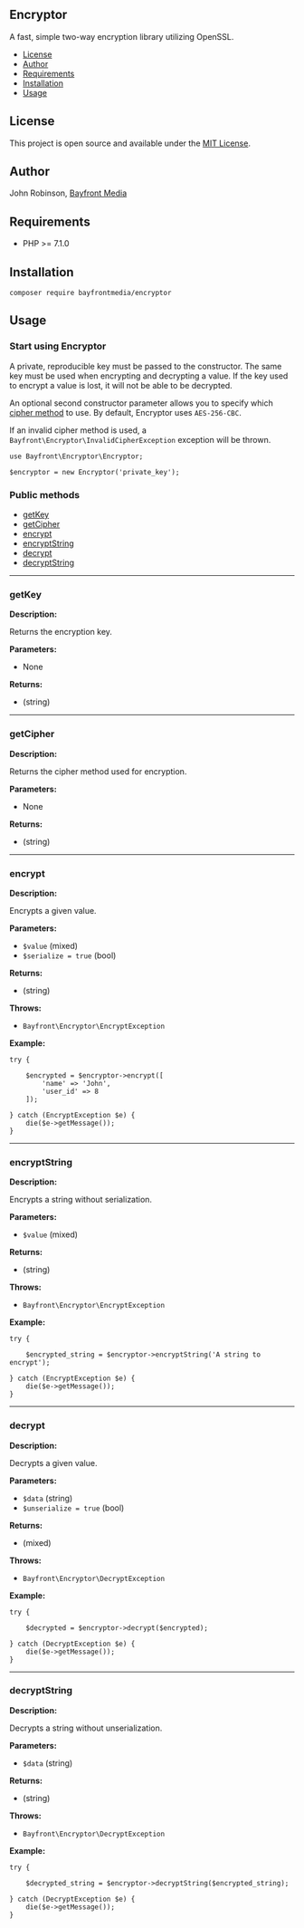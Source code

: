 ## Encryptor

A fast, simple two-way encryption library utilizing OpenSSL.

- [License](#license)
- [Author](#author)
- [Requirements](#requirements)
- [Installation](#installation)
- [Usage](#usage)

## License

This project is open source and available under the [MIT License](https://github.com/bayfrontmedia/php-array-helpers/blob/master/LICENSE).

## Author

John Robinson, [Bayfront Media](https://www.bayfrontmedia.com)

## Requirements

* PHP >= 7.1.0

## Installation

```
composer require bayfrontmedia/encryptor
```

## Usage

### Start using Encryptor

A private, reproducible key must be passed to the constructor. 
The same key must be used when encrypting and decrypting a value.
If the key used to encrypt a value is lost, it will not be able to be decrypted.

An optional second constructor parameter allows you to specify which [cipher method](https://www.php.net/manual/en/function.openssl-get-cipher-methods.php) to use.
By default, Encryptor uses `AES-256-CBC`.

If an invalid cipher method is used, a `Bayfront\Encryptor\InvalidCipherException` exception will be thrown.

```
use Bayfront\Encryptor\Encryptor;

$encryptor = new Encryptor('private_key');
```

### Public methods

- [getKey](#getkey)
- [getCipher](#getcipher)
- [encrypt](#encrypt)
- [encryptString](#encryptstring)
- [decrypt](#decrypt)
- [decryptString](#decryptstring)

<hr />

### getKey

**Description:**

Returns the encryption key.

**Parameters:**

- None

**Returns:**

- (string)

<hr />

### getCipher

**Description:**

Returns the cipher method used for encryption.

**Parameters:**

- None

**Returns:**

- (string)

<hr />

### encrypt

**Description:**

Encrypts a given value. 

**Parameters:**

- `$value` (mixed)
- `$serialize = true` (bool)

**Returns:**

- (string)

**Throws:**

- `Bayfront\Encryptor\EncryptException`

**Example:**

```
try {

    $encrypted = $encryptor->encrypt([
        'name' => 'John',
        'user_id' => 8
    ]);

} catch (EncryptException $e) {
    die($e->getMessage());
}
```

<hr />

### encryptString

**Description:**

Encrypts a string without serialization. 

**Parameters:**

- `$value` (mixed)

**Returns:**

- (string)

**Throws:**

- `Bayfront\Encryptor\EncryptException`

**Example:**

```
try {

    $encrypted_string = $encryptor->encryptString('A string to encrypt');

} catch (EncryptException $e) {
    die($e->getMessage());
}
```

<hr />

### decrypt

**Description:**

Decrypts a given value. 

**Parameters:**

- `$data` (string)
- `$unserialize = true` (bool)

**Returns:**

- (mixed)

**Throws:**

- `Bayfront\Encryptor\DecryptException`

**Example:**

```
try {

    $decrypted = $encryptor->decrypt($encrypted);

} catch (DecryptException $e) {
    die($e->getMessage());
}
```

<hr />

### decryptString

**Description:**

Decrypts a string without unserialization. 

**Parameters:**

- `$data` (string)

**Returns:**

- (string)

**Throws:**

- `Bayfront\Encryptor\DecryptException`

**Example:**

```
try {

    $decrypted_string = $encryptor->decryptString($encrypted_string);

} catch (DecryptException $e) {
    die($e->getMessage());
}
```